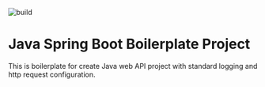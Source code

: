 ![build](https://github.com/leknarm/java-spring-web-boilerplate/actions/workflows/maven.yml/badge.svg)

# Java Spring Boot Boilerplate Project
This is boilerplate for create Java web API project with standard logging and http request configuration.

